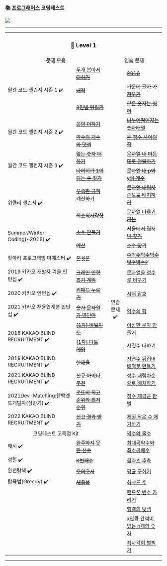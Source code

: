 ### 📚 [프로그래머스](https://programmers.co.kr/) 코딩테스트

<a href="https://lunar-nickel-dbc.notion.site/CordingTest-5831ea078b0d4ec28719e0517de6b54f"><img src="https://img.shields.io/badge/CodingTest-ffffff?style=flat-square&logo=notion&logoColor=black"/></a>
* * *

<table>
    <tr>
        <td colspan="4" align="center"><h3>🐣 Level 1</h3></td>
    </tr>
    <tr> 
        <td colspan="2" align="center">문제 모음</td>
        <td colspan="2" align="center">연습 문제</td>
    </tr>
<!--  line 1 v-->
    <tr>
        <td rowspan="3">월간 코드 챌린지 시즌 1 ✔️</td>
        <td><a href="https://github.com/yeojin822/algorithm-study/blob/main/src/main/java/%EB%91%90%EA%B0%9C%EB%BD%91%EC%95%84%EC%84%9C%EB%8D%94%ED%95%98%EA%B8%B0/Sum.java">
        <del>두개 뽑아서 더하기</del></a></td>
        <td rowspan="30" align="center">연습 문제 ✔️</td>
        <td><a href="https://github.com/yeojin822/algorithm-study/blob/main/src/main/java/%EC%9D%B4%EA%B3%B5%EC%9D%BC%EC%9C%A1/TwoThousandSixteen.java">
        <del>2016</del></a></td>
    </tr>
<!--  line 2 v-->
    <tr>
        <td><a href="https://github.com/yeojin822/algorithm-study/blob/main/src/main/java/%EB%82%B4%EC%A0%81/DotProduct.java">
        <del>내적</del></a></td>
        <td><a href="https://github.com/yeojin822/algorithm-study/blob/main/src/main/java/%EA%B0%80%EC%9A%B4%EB%8D%B0%EA%B8%80%EC%9E%90%EA%B0%80%EC%A0%B8%EC%98%A4%EA%B8%B0/MidLetter.java">
        <del>가운데 글자 가져오기</del></a></td>
    </tr>
<!--  line 3 v-->
    <tr>
        <td><a href="https://github.com/yeojin822/algorithm-study/blob/main/src/main/java/%EC%82%BC%EC%A7%84%EB%B2%95%EB%92%A4%EC%A7%91%EA%B8%B0/Ternary.java">
        <del>3진법 뒤집기</del></a></td>
        <td><a href="https://github.com/yeojin822/algorithm-study/blob/main/src/main/java/%EA%B0%99%EC%9D%80%EC%88%AB%EC%9E%90%EB%8A%94%EC%8B%AB%EC%96%B4/EqNum.java">
        <del>같은 숫자는 싫어</del></a></td>
    </tr>
<!-- line 4 v -->
    <tr>
        <td rowspan="2">월간 코드 챌린지 시즌 2 ✔️</td>
        <td><a href="https://github.com/yeojin822/algorithm-study/blob/main/src/main/java/%EC%9D%8C%EC%96%91%EB%8D%94%ED%95%98%EA%B8%B0/Add.java">
        <del>음양 더하기</del></a></td>
        <td><a href="https://github.com/yeojin822/algorithm-study/blob/main/src/main/java/%EB%82%98%EB%88%84%EC%96%B4%EB%96%A8%EC%96%B4%EC%A7%80%EB%8A%94%EC%88%AB%EC%9E%90%EB%B0%B0%EC%97%B4/NumArray.java">
        <del>나누어떨어지는 숫자배열</del></a></td>
    </tr>
<!-- line 5  v-->
    <tr>
        <td><a href="https://github.com/yeojin822/algorithm-study/blob/main/src/main/java/%EC%95%BD%EC%88%98%EC%9D%98%EA%B0%9C%EC%88%98%EC%99%80%EB%8D%A7%EC%85%88/Divisor.java">
        <del>약수의 개수와 덧셈</del></a></td>
        <td><a href="https://github.com/yeojin822/algorithm-study/blob/main/src/main/java/%EB%91%90%EC%A0%95%EC%88%98%EC%82%AC%EC%9D%B4%EC%9D%98%ED%95%A9/NumSum.java">
        <del>두 정수 사이의 합</del></a></td>
    </tr>
 <!-- line 6  v-->
    <tr>
        <td rowspan="2">월간 코드 챌린지 시즌 3 ✔️</td>
        <td><a href="https://github.com/yeojin822/algorithm-study/blob/main/src/main/java/%EC%97%86%EB%8A%94%EC%88%AB%EC%9E%90%EB%8D%94%ED%95%98%EA%B8%B0/NumAdd.java">
        <del>없는 숫자 더하기</del></a></td>
        <td><a href="https://github.com/yeojin822/algorithm-study/blob/main/src/main/java/%EB%AC%B8%EC%9E%90%EC%97%B4%EB%82%B4%EB%A7%98%EB%8C%80%EB%A1%9C%EC%A0%95%EB%A0%AC%ED%95%98%EA%B8%B0/ArraySort.java">
        <del>문자열 내 마음대로 정렬하기</del></a></td>
    </tr>
 <!-- line 7 v -->     
    <tr>
        <td><a href="https://github.com/yeojin822/algorithm-study/blob/main/src/main/java/%EB%82%98%EB%A8%B8%EC%A7%80%EA%B0%801%EC%9D%B4%EB%90%98%EB%8A%94%EC%88%98%EC%B0%BE%EA%B8%B0/findOne.java">
        <del>나머지가 1이 되는 수 찾기</del></a></td>
        <td><a href="https://github.com/yeojin822/algorithm-study/blob/main/src/main/java/%EB%AC%B8%EC%9E%90%EC%97%B4%EB%82%B4p%EC%99%80y%EC%9D%98%EA%B0%9C%EC%88%98/CountPY.java">
        <del>문자열 내 p와 y의 개수</del></a></td>
    </tr>
 <!-- line 8 v -->     
    <tr>
        <td rowspan="2">위클리 챌린지 ✔️</td>
        <td><a href="https://github.com/yeojin822/algorithm-study/blob/main/src/main/java/%EB%B6%80%EC%A1%B1%ED%95%9C%EA%B8%88%EC%95%A1%EA%B3%84%EC%82%B0%ED%95%98%EA%B8%B0/Cal.java">
        <del>부족한 금액 계산하기</del></a></td>
        <td><a href="https://github.com/yeojin822/algorithm-study/blob/main/src/main/java/%EB%AC%B8%EC%9E%90%EC%97%B4%EB%82%B4%EB%A6%BC%EC%B0%A8%EC%88%9C%EC%9C%BC%EB%A1%9C%EB%B0%B0%EC%B9%98%ED%95%98%EA%B8%B0/StringReverse.java">
        <del>문자열 내림차순으로 배치하기</del></a></td>
    </tr>
<!-- line 9 v -->      
    <tr>
        <td><a href="https://github.com/yeojin822/algorithm-study/blob/main/src/main/java/%EC%B5%9C%EC%86%8C%EC%A7%81%EC%82%AC%EA%B0%81%ED%98%95/Rectangle.java">
        <del>최소직사각형</del></a></td>
        <td><a href="https://github.com/yeojin822/algorithm-study/blob/main/src/main/java/%EB%AC%B8%EC%9E%90%EC%97%B4%EB%8B%A4%EB%A3%A8%EA%B8%B0%EA%B8%B0%EB%B3%B8/StringBasic.java">
        <del>문자열 다루기 기본</del></a></td>
    </tr>
<!-- line 10 v -->      
    <tr>
        <td rowspan="2">Summer/Winter Coding(~2018) ✔️</td>
        <td><a href="https://github.com/yeojin822/algorithm-study/blob/main/src/main/java/%EC%86%8C%EC%88%98%EB%A7%8C%EB%93%A4%EA%B8%B0/Decimal.java">
        <del>소수 만들기</del></a></td>
        <td><a href="https://github.com/yeojin822/algorithm-study/blob/main/src/main/java/%EC%84%9C%EC%9A%B8%EC%97%90%EC%84%9C%EA%B9%80%EC%84%9C%EB%B0%A9%EC%B0%BE%EA%B8%B0/FindKim.java">
        <del>서울에서 김서방 찾기</del></a></td>
    </tr>
<!-- line 11  -->      
    <tr>
        <td><a href="https://github.com/yeojin822/algorithm-study/blob/main/src/main/java/%EC%98%88%EC%82%B0/Budget.java">
        <del>예산</del></a></td>
        <td><a href="https://github.com/yeojin822/algorithm-study/blob/main/src/main/java/%EC%86%8C%EC%88%98%EC%B0%BE%EA%B8%B0/FindDecimal.java">
        <del>소수 찾기</del></a></td>
    </tr>
<!-- line 12  -->      
    <tr>
        <td>찾아라 프로그래밍 마에스터 ✔️</td>
        <td><a href="https://github.com/yeojin822/algorithm-study/blob/main/src/main/java/%ED%8F%B0%EC%BC%93%EB%AA%AC/Phone.java">
        <del>폰켓몬</del></a></td>
        <td><a href="https://github.com/yeojin822/algorithm-study/blob/main/src/main/java/%EC%88%98%EB%B0%95%EC%88%98%EB%B0%95%EC%88%98%EB%B0%95%EC%88%98%EB%B0%95%EC%88%98%EB%B0%95%EC%88%98/Subark.java">
        <del>수박수박수박수박수박수?</del></a></td>
    </tr>
<!-- line 13  -->      
    <tr>
        <td>2019 카카오 개발자 겨울 인턴십 ✔️</td>
        <td><a href="https://github.com/yeojin822/algorithm-study/blob/main/src/main/java/%ED%81%AC%EB%A0%88%EC%9D%B8%EC%9D%B8%ED%98%95%EB%BD%91%EA%B8%B0%EA%B2%8C%EC%9E%84/Crane.java">
        <del>크레인 인형뽑기 게임</del></a></td>
        <td><a href="#">
        문자열을 정수로 바꾸기</a></td>
    </tr>
<!-- line 14  -->      
    <tr>
        <td>2020 카카오 인턴십 ✔️</td>
        <td><a href="https://github.com/yeojin822/algorithm-study/blob/main/src/main/java/%ED%82%A4%ED%8C%A8%EB%93%9C%EB%88%84%EB%A5%B4%EA%B8%B0/Keypad.java">
        <del>키패드 누르기</del></a></td>
        <td><a href="#">
        시저 암호</a></td>
    </tr>
<!-- line 15  -->      
    <tr>
        <td>2021 카카오 채용연계형 인턴십 ✔️</td>
        <td><a href="https://github.com/yeojin822/algorithm-study/blob/main/src/main/java/%EC%88%AB%EC%9E%90%EB%AC%B8%EC%9E%90%EC%97%B4%EA%B3%BC%EC%98%81%EB%8B%A8%EC%96%B4/NumAndString.java">
        <del>숫자 문자열과 영단어</del></a></td>
        <td><a href="#">
        약수의 합</a></td>
    </tr>
<!-- line 16  -->      
    <tr>
        <td rowspan="2">2018 KAKAO BLIND RECRUITMENT ✔️</td>
        <td><a href="https://github.com/yeojin822/algorithm-study/blob/main/src/main/java/%EC%9D%BC%EC%B0%A8%EB%B9%84%EB%B0%80%EC%A7%80%EB%8F%84/FirstMap.java">
        <del>[1차] 비밀지도</del></a></td>
        <td><a href="#">
        이상한 문자 만들기</a></td>
    </tr>
<!-- line 17  -->      
    <tr>
        <td><a href="https://github.com/yeojin822/algorithm-study/blob/main/src/main/java/%EC%9D%BC%EC%B0%A8%EB%8B%A4%ED%8A%B8%EA%B2%8C%EC%9E%84/Dart.java">
        <del>[1차] 다트 게임</del></a></td>
        <td><a href="#">
        자릿수 더하기</a></td>
    </tr>
<!-- line 18  -->      
    <tr>
        <td>2019 KAKAO BLIND RECRUITMENT ✔️</td>
        <td><a href="https://github.com/yeojin822/algorithm-study/blob/main/src/main/java/%EC%8B%A4%ED%8C%A8%EC%9C%A8/Fail.java">
        <del>실패율</del></a></td>
        <td><a href="#">
        자연수 뒤집어 배열로 만들기</a></td>
    </tr>
 <!-- line 19  -->     
    <tr>
        <td>2021 KAKAO BLIND RECRUITMENT ✔️</td>
        <td><a href="https://github.com/yeojin822/algorithm-study/blob/main/src/main/java/%EC%8B%A0%EA%B7%9C%EC%95%84%EC%9D%B4%EB%94%94%EC%B6%94%EC%B2%9C/newId.java">
        <del>신규 아이디 추천</del></a></td>
        <td><a href="#">
        정수 내림차순으로 배치하기</a></td>
    </tr>
<!-- line 20  -->      
    <tr>
        <td>2021Dev-Matching:웹백엔드개발자(상반기) ✔️</td>
        <td><a href="https://github.com/yeojin822/algorithm-study/blob/main/src/main/java/%EB%A1%9C%EB%98%90%EC%9D%98%EC%B5%9C%EA%B3%A0%EC%88%9C%EC%9C%84%EC%99%80%EC%B5%9C%EC%A0%80%EC%88%9C%EC%9C%84/Lotto.java">
        <del>로또의 최고 순위와 최저 순위</del></a></td>
        <td><a href="#">
        정수 제곱근 판별</a></td>
    </tr>
<!-- line 21  -->      
    <tr>
        <td>2022 KAKAO BLIND RECRUITMENT ✔️</td>
        <td><a href="https://github.com/yeojin822/algorithm-study/blob/main/src/main/java/%EC%8B%A0%EA%B3%A0%EA%B2%B0%EA%B3%BC%EB%B0%9B%EA%B8%B0/Result.java">
        <del>신고 결과 받기</del></a></td>
        <td><a href="#">
        제일 작은 수 제거하기</a></td>
    </tr>
<!-- line 22  --> 
    <tr> 
        <td colspan="2" align="center">코딩테스트 고득점 Kit</td>
        <td><a href="#">
        짝수와 홀수</a></td>
    </tr>
<!-- line 23  --> 
    <tr>
        <td>해시  ✔️</td>
        <td><a href="https://github.com/yeojin822/algorithm-study/blob/main/src/main/java/%EC%99%84%EC%A3%BC%ED%95%98%EC%A7%80%EB%AA%BB%ED%95%9C%EC%84%A0%EC%88%98/Unfinished.java">
        <del>완주하지 못한 선수</del></a></td> 
        <td><a href="#">
        최대공약수와 최소공배수</a></td>
    </tr>
<!-- line 24  --> 
    <tr>
        <td>정렬  ✔️</td>
        <td><a href="https://github.com/yeojin822/algorithm-study/blob/main/src/main/java/K%EB%B2%88%EC%A7%B8%EC%88%98/NumK.java">
        <del>K번째수</del></a></td>
        <td><a href="#">
        콜라츠 추측</a></td>
    </tr>
<!-- line 25  --> 
    <tr>
        <td>완전탐색 ✔️</td>
        <td><a href="https://github.com/yeojin822/algorithm-study/blob/main/src/main/java/%EB%AA%A8%EC%9D%98%EA%B3%A0%EC%82%AC/Exam.java">
        <del>모의고사</del></a></td>
        <td><a href="#">
        평균 구하기</a></td>
    </tr>
<!-- line 26  --> 
    <tr>
        <td>탐욕법(Greedy) ✔️</td>
        <td><a href="https://github.com/yeojin822/algorithm-study/blob/main/src/main/java/%ED%83%90%EC%9A%95%EB%B2%95/Greedy.java">
        <del>체육복</del></a></td>
        <td><a href="#">
        하샤드 수</a></td>
    </tr>
<!-- line 27  --> 
    <tr>
        <td>️</td>
        <td></td>
        <td><a href="#">
        핸드폰 번호 가리기</a></td>
    </tr>
<!-- line 28  --> 
    <tr>
        <td>️</td>
        <td></td>
        <td><a href="#">
        행렬의 덧셈</a></td>
    </tr>
<!-- line 29  --> 
    <tr>
        <td>️</td>
        <td></td>
        <td><a href="#">
        x만큼 간격이 있는 n개의 숫자</a></td>
    </tr>
<!-- line 30  --> 
    <tr>
        <td>️</td>
        <td></td>
        <td><a href="#">
        직사각형 별찍기</a></td>
    </tr>

</table>



* * * 
